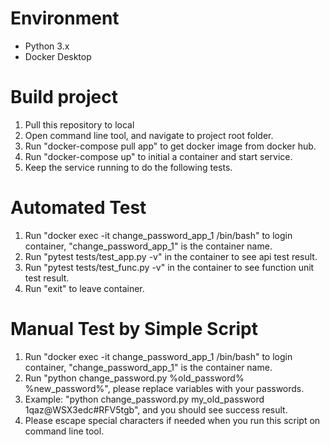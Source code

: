 # Environment
* Python 3.x
* Docker Desktop

# Build project
1. Pull this repository to local
2. Open command line tool, and navigate to project root folder.
3. Run "docker-compose pull app" to get docker image from docker hub.
4. Run "docker-compose up" to initial a container and start service.
5. Keep the service running to do the following tests.

# Automated Test
1. Run "docker exec -it change_password_app_1 /bin/bash" to login container, "change_password_app_1" is the container name.
2. Run "pytest tests/test_app.py -v" in the container to see api test result.
3. Run "pytest tests/test_func.py -v" in the container to see function unit test result.
4. Run "exit" to leave container.

# Manual Test by Simple Script
1. Run "docker exec -it change_password_app_1 /bin/bash" to login container, "change_password_app_1" is the container name.
2. Run "python change_password.py %old_password% %new_password%", please replace variables with your passwords.
3. Example: "python change_password.py my_old_password 1qaz@WSX3edc#RFV5tgb", and you should see success result.
4. Please escape special characters if needed when you run this script on command line tool.
